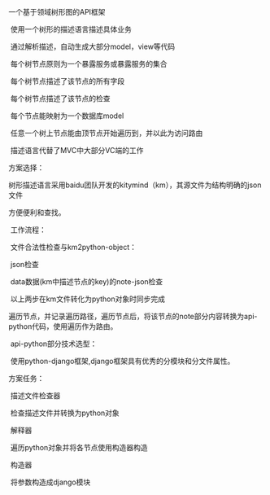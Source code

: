 一个基于领域树形图的API框架

​	使用一个树形的描述语言描述具体业务

​	通过解析描述，自动生成大部分model，view等代码

​	每个树节点原则为一个暴露服务或暴露服务的集合

​	每个树节点描述了该节点的所有字段

​	每个树节点描述了该节点的检查

​	每个节点能映射为一个数据库model

​	任意一个树上节点能由顶节点开始遍历到，并以此为访问路由

​	描述语言代替了MVC中大部分VC端的工作

方案选择：

​	树形描述语言采用baidu团队开发的kitymind（km），其源文件为结构明确的json文件

方便便利和查找。

​	工作流程：

​	文件合法性检查与km2python-object：

​		json检查

​		data数据(km中描述节点的key)的note-json检查

​		以上两步在km文件转化为python对象时同步完成

​	遍历节点，并记录遍历路径，遍历节点后，将该节点的note部分内容转换为api-python代码，使用遍历作为路由。

​	api-python部分技术选型：

​		使用python-django框架,django框架具有优秀的分模块和分文件属性。

方案任务：

​	描述文件检查器

​		检查描述文件并转换为python对象

​	解释器

​		遍历python对象并将各节点使用构造器构造

​	构造器

​		将参数构造成django模块



​	